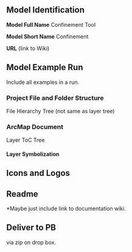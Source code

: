 ## Model Identification

**Model Full Name** Confinement Tool

**Model Short Name** Confinement

**URL** (link to Wiki)

## Model Example Run

Include all examples in a run.

### Project File and Folder Structure

File Hierarchy Tree (not same as layer tree)

### ArcMap Document 

Layer ToC Tree

#### Layer Symbolization


## Icons and Logos


## Readme

*Maybe just include link to documentation wiki.

## Deliver to PB

via zip on drop box.
